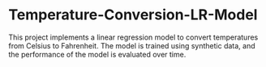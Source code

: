 # Temperature-Conversion-LR-Model
This project implements a linear regression model to convert temperatures from Celsius to Fahrenheit. The model is trained using synthetic data, and the performance of the model is evaluated over time. 
